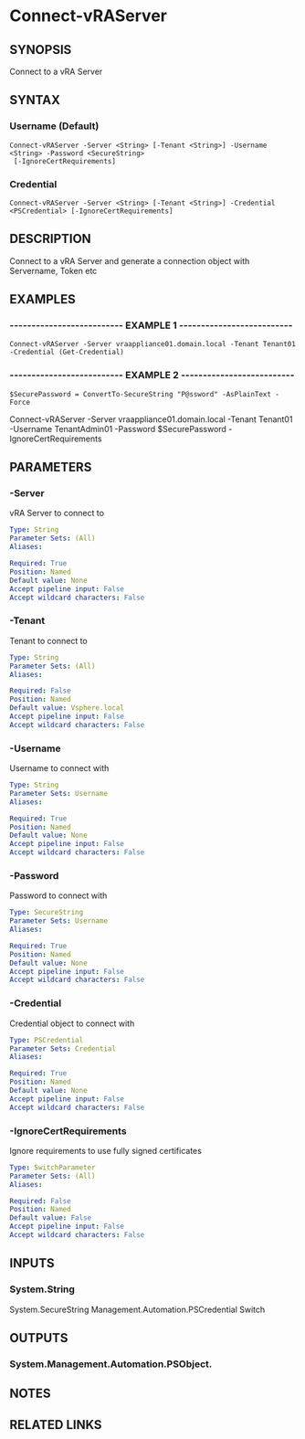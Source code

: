 # Connect-vRAServer

## SYNOPSIS
Connect to a vRA Server

## SYNTAX

### Username (Default)
```
Connect-vRAServer -Server <String> [-Tenant <String>] -Username <String> -Password <SecureString>
 [-IgnoreCertRequirements]
```

### Credential
```
Connect-vRAServer -Server <String> [-Tenant <String>] -Credential <PSCredential> [-IgnoreCertRequirements]
```

## DESCRIPTION
Connect to a vRA Server and generate a connection object with Servername, Token etc

## EXAMPLES

### -------------------------- EXAMPLE 1 --------------------------
```
Connect-vRAServer -Server vraappliance01.domain.local -Tenant Tenant01 -Credential (Get-Credential)
```

### -------------------------- EXAMPLE 2 --------------------------
```
$SecurePassword = ConvertTo-SecureString "P@ssword" -AsPlainText -Force
```

Connect-vRAServer -Server vraappliance01.domain.local -Tenant Tenant01 -Username TenantAdmin01 -Password $SecurePassword -IgnoreCertRequirements

## PARAMETERS

### -Server
vRA Server to connect to

```yaml
Type: String
Parameter Sets: (All)
Aliases: 

Required: True
Position: Named
Default value: None
Accept pipeline input: False
Accept wildcard characters: False
```

### -Tenant
Tenant to connect to

```yaml
Type: String
Parameter Sets: (All)
Aliases: 

Required: False
Position: Named
Default value: Vsphere.local
Accept pipeline input: False
Accept wildcard characters: False
```

### -Username
Username to connect with

```yaml
Type: String
Parameter Sets: Username
Aliases: 

Required: True
Position: Named
Default value: None
Accept pipeline input: False
Accept wildcard characters: False
```

### -Password
Password to connect with

```yaml
Type: SecureString
Parameter Sets: Username
Aliases: 

Required: True
Position: Named
Default value: None
Accept pipeline input: False
Accept wildcard characters: False
```

### -Credential
Credential object to connect with

```yaml
Type: PSCredential
Parameter Sets: Credential
Aliases: 

Required: True
Position: Named
Default value: None
Accept pipeline input: False
Accept wildcard characters: False
```

### -IgnoreCertRequirements
Ignore requirements to use fully signed certificates

```yaml
Type: SwitchParameter
Parameter Sets: (All)
Aliases: 

Required: False
Position: Named
Default value: False
Accept pipeline input: False
Accept wildcard characters: False
```

## INPUTS

### System.String
System.SecureString
Management.Automation.PSCredential
Switch

## OUTPUTS

### System.Management.Automation.PSObject.

## NOTES

## RELATED LINKS

